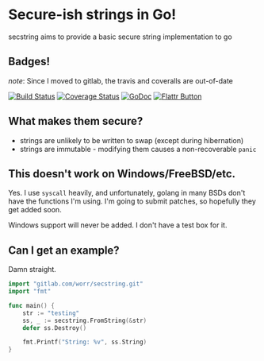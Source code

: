 # Secure-ish strings in Go!

secstring aims to provide a basic secure string implementation to go

## Badges!

*note*: Since I moved to gitlab, the travis and coveralls are out-of-date

[![Build Status](https://travis-ci.org/worr/secstring.png?branch=master)](https://travis-ci.org/worr/secstring)
[![Coverage Status](https://coveralls.io/repos/worr/secstring/badge.png)](https://coveralls.io/r/worr/secstring)
[![GoDoc](https://godoc.org/gitlab.com/worr/secstring.git?status.png)](https://godoc.org/gitlab.com/worr/secstring.git)
[![Flattr Button](http://api.flattr.com/button/button-compact-static-100x17.png "Flattr This!")](https://flattr.com/submit/auto?user_id=worr&url=https%3A%2F%2Fgitlab.com%2Fworr%2Fsecstring%2F "secstring")

## What makes them secure?

* strings are unlikely to be written to swap (except during hibernation)
* strings are immutable - modifying them causes a non-recoverable `panic`

## This doesn't work on Windows/FreeBSD/etc.

Yes. I use `syscall` heavily, and unfortunately, golang in many BSDs
don't have the functions I'm using. I'm going to submit patches, so hopefully
they get added soon.

Windows support will never be added. I don't have a test box for it.

## Can I get an example?

Damn straight.

```go
import "gitlab.com/worr/secstring.git"
import "fmt"

func main() {
    str := "testing"
    ss, _ := secstring.FromString(&str)
    defer ss.Destroy()

    fmt.Printf("String: %v", ss.String)
}
```
